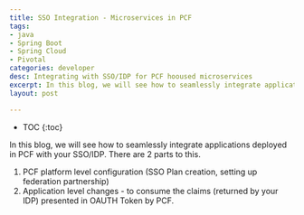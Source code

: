 ```yaml
---
title: SSO Integration - Microservices in PCF
tags: 
- java
- Spring Boot
- Spring Cloud
- Pivotal
categories: developer
desc: Integrating with SSO/IDP for PCF hooused microservices
excerpt: In this blog, we will see how to seamlessly integrate applications deployed in PCF with your SSO/IDP. There are 2 parts to this.We will in this article cover both a) Platform level configuration changes b) Application level changes
layout: post

---
```


* TOC
{:toc}

In this blog, we will see how to seamlessly integrate applications deployed in PCF with your SSO/IDP. There are 2 parts to this.
1. PCF platform level configuration (SSO Plan creation, setting up federation partnership)
2. Application level changes - to consume the claims (returned by your IDP) presented in OAUTH Token by PCF. 

